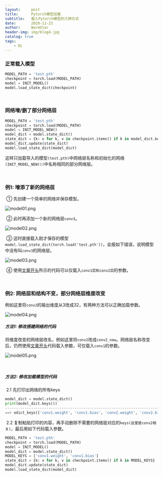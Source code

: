 ```yaml
---
layout:     post   				    
title:      Pytorch模型加载 				
subtitle:   载入Pytorch模型的几种方式 
date:       2020-11-23 				
author:     WarmStar 						
header-img: img/blog4.jpg 	
catalog: true 				
tags:							
    - DL
---
```


### 正常载入模型

```python
MODEL_PATH = 'test.pth'
checkpoint = torch.load(MODEL_PATH)
model = INIT_MODEL() 
model.load_state_dict(checkpoint)
```

 <br/>

### 网络增/删了部分网络层

```python
MODEL_PATH = 'test.pth'
checkpoint = torch.load(MODEL_PATH)
model = INIT_MODEL_NEW() 
model_dict = model.state_dict()
state_dict = {k: v for k, v in checkpoint.items() if k in model_dict.keys()}
model_dict.update(state_dict)
model.load_state_dict(model_dict)
```

这样只加载导入的模型`(test.pth)`中网络层名称和初始化的网络`(INIT_MODEL_NEW())`中名称相同的部分网络层。

 <br/>

### 例1: 增添了新的网络层

​	① 先创建一个简单的网络并保存模型。

![model01.png](https://e.im5i.com/2020/11/27/model01.png)

​	② 此时再添加一个新的网络层`conv3`。

![model02.png](https://e.im5i.com/2020/11/27/model02.png)

​	③ 这时直接载入刚才保存的模型`model.load_state_dict(torch.load('test.pth'))`，会报如下错误，说明模型中没有叫`conv3`的网络层。

![model03.png](https://e.im5i.com/2020/11/27/model03.png)

​	④ 使用[文章开头](#网络增/删了部分网络层)所示的代码可以仅载入`conv1层和conv2层`的参数。

 <br/>

### 例2: 网络层和结构不变，部分网络层维度改变

例如这里将`conv2`的输出维度从3改成32，有两种方法可以正确加载参数。

![model04.png](https://e.im5i.com/2020/11/27/model04.png)

##### 方法1: 修改搭建网络的代码

​	将维度改变的网络层改名，例如这里将`conv2`改成`conv2_new`。网络层名称改变后，仍然使用[文章开头](#网络增/删了部分网络层)代码载入参数，可仅载入`conv1`的参数。

![model05.png](https://e.im5i.com/2020/11/27/model05.png)

 <br/>

##### 方法2: 修改加载模型的代码

​	2.1 先打印出网络的所有keys

```python
model_dict = model.state_dict()
print(model_dict.keys())
----------------------------------------------------------------------------
==> odict_keys(['conv1.weight', 'conv1.bias', 'conv2.weight', 'conv2.bias'])
```

​	2.2 复制粘贴打印的内容，再手动删除不需要的网络层对应的`keys(这里是conv2相关)`，最后用如下代码载入参数。

```python
MODEL_PATH = 'test.pth'
checkpoint = torch.load(MODEL_PATH)
model = INIT_MODEL() 
model_dict = model.state_dict()
MODEL_KEYS = ['conv1.weight', 'conv1.bias']
state_dict = {k: v for k, v in checkpoint.items() if k in MODEL_KEYS}
model_dict.update(state_dict)
model.load_state_dict(model_dict)
```

